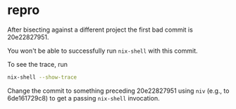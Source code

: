 # repro

After bisecting against a different project the first bad commit is 20e22827951.

You won't be able to successfully run `nix-shell` with this commit.

To see the trace, run

```sh
nix-shell --show-trace
```

Change the commit to something preceding 20e22827951 using `niv` (e.g., to
6de161729c8) to get a passing `nix-shell` invocation.
